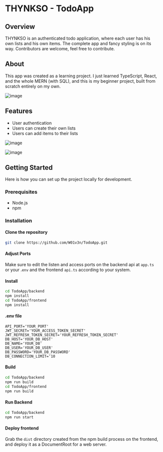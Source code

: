 # THYNKSO - TodoApp

## Overview
THYNKSO is an authenticated todo application, where each user has his own lists and his own items. The complete app and fancy styling is on its way. Contributors are welcome, feel free to contribute.

## About
This app was created as a learning project. I just learned TypeScript, React, and the whole MERN (with SQL), and this is my beginner project, built from scratch entirely on my own.

![image](https://github.com/W01v3n/TodoApp/assets/69687310/49fb8369-fbcc-4db4-bfa4-b4a4e0f637b3)

## Features
- User authentication
- Users can create their own lists
- Users can add items to their lists

![image](https://github.com/W01v3n/TodoApp/assets/69687310/b441da56-6aaa-4e6e-b9a8-8d96b76192da)

![image](https://github.com/W01v3n/TodoApp/assets/69687310/e53a083e-d21e-4571-87cd-45e1cfcf910d)


## Getting Started
Here is how you can set up the project locally for development.

### Prerequisites
- Node.js
- npm

### Installation
#### Clone the repository
```bash
git clone https://github.com/W01v3n/TodoApp.git
```
#### Adjust Ports
Make sure to edit the listen and access ports on the backend api at `app.ts` or your .`env` and the frontend `api.ts` according to your system.

#### Install
```bash
cd TodoApp/backend
npm install
cd TodoApp/frontend
npm install
```
#### .env file
```env
API_PORT='YOUR_PORT'
JWT_SECRET='YOUR_ACCESS_TOKEN_SECRET'
JWT_REFRESH_TOKEN_SECRET='YOUR_REFRESH_TOKEN_SECRET'
DB_HOST='YOUR_DB_HOST'
DB_NAME='YOUR_DB'
DB_USER='YOUR_DB_USER'
DB_PASSWORD='YOUR_DB_PASSWORD'
DB_CONNECTION_LIMIT='10
```

#### Build
```bash
cd TodoApp/backend
npm run build
cd TodoApp/frontend
npm run build
```

#### Run Backend
```bash
cd TodoApp/backend
npm run start
```

#### Deploy frontend
Grab the `dist` directory created from the npm build process on the frontend, and deploy it as a DocumentRoot for a web server.
